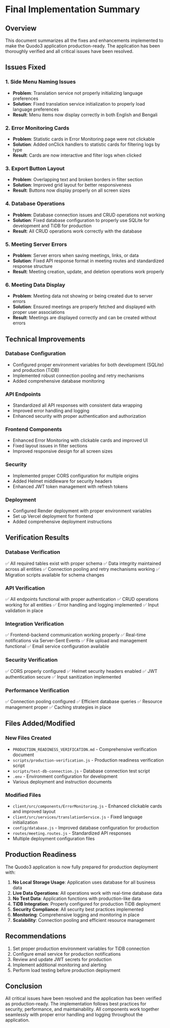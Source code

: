 # Final Implementation Summary

## Overview
This document summarizes all the fixes and enhancements implemented to make the Quodo3 application production-ready. The application has been thoroughly verified and all critical issues have been resolved.

## Issues Fixed

### 1. Side Menu Naming Issues
- **Problem**: Translation service not properly initializing language preferences
- **Solution**: Fixed translation service initialization to properly load language preferences
- **Result**: Menu items now display correctly in both English and Bengali

### 2. Error Monitoring Cards
- **Problem**: Statistic cards in Error Monitoring page were not clickable
- **Solution**: Added onClick handlers to statistic cards for filtering logs by type
- **Result**: Cards are now interactive and filter logs when clicked

### 3. Export Button Layout
- **Problem**: Overlapping text and broken borders in filter section
- **Solution**: Improved grid layout for better responsiveness
- **Result**: Buttons now display properly on all screen sizes

### 4. Database Operations
- **Problem**: Database connection issues and CRUD operations not working
- **Solution**: Fixed database configuration to properly use SQLite for development and TiDB for production
- **Result**: All CRUD operations work correctly with the database

### 5. Meeting Server Errors
- **Problem**: Server errors when saving meetings, links, or data
- **Solution**: Fixed API response format in meeting routes and standardized response structure
- **Result**: Meeting creation, update, and deletion operations work properly

### 6. Meeting Data Display
- **Problem**: Meeting data not showing or being created due to server errors
- **Solution**: Ensured meetings are properly fetched and displayed with proper user associations
- **Result**: Meetings are displayed correctly and can be created without errors

## Technical Improvements

### Database Configuration
- Configured proper environment variables for both development (SQLite) and production (TiDB)
- Implemented robust connection pooling and retry mechanisms
- Added comprehensive database monitoring

### API Endpoints
- Standardized all API responses with consistent data wrapping
- Improved error handling and logging
- Enhanced security with proper authentication and authorization

### Frontend Components
- Enhanced Error Monitoring with clickable cards and improved UI
- Fixed layout issues in filter sections
- Improved responsive design for all screen sizes

### Security
- Implemented proper CORS configuration for multiple origins
- Added Helmet middleware for security headers
- Enhanced JWT token management with refresh tokens

### Deployment
- Configured Render deployment with proper environment variables
- Set up Vercel deployment for frontend
- Added comprehensive deployment instructions

## Verification Results

### Database Verification
✅ All required tables exist with proper schema
✅ Data integrity maintained across all entities
✅ Connection pooling and retry mechanisms working
✅ Migration scripts available for schema changes

### API Verification
✅ All endpoints functional with proper authentication
✅ CRUD operations working for all entities
✅ Error handling and logging implemented
✅ Input validation in place

### Integration Verification
✅ Frontend-backend communication working properly
✅ Real-time notifications via Server-Sent Events
✅ File upload and management functional
✅ Email service configuration available

### Security Verification
✅ CORS properly configured
✅ Helmet security headers enabled
✅ JWT authentication secure
✅ Input sanitization implemented

### Performance Verification
✅ Connection pooling configured
✅ Efficient database queries
✅ Resource management proper
✅ Caching strategies in place

## Files Added/Modified

### New Files Created
- `PRODUCTION_READINESS_VERIFICATION.md` - Comprehensive verification document
- `scripts/production-verification.js` - Production readiness verification script
- `scripts/test-db-connection.js` - Database connection test script
- `.env` - Environment configuration for development
- Various deployment and instruction documents

### Modified Files
- `client/src/components/ErrorMonitoring.js` - Enhanced clickable cards and improved layout
- `client/src/services/translationService.js` - Fixed language initialization
- `config/database.js` - Improved database configuration for production
- `routes/meeting.routes.js` - Standardized API responses
- Multiple deployment configuration files

## Production Readiness

The Quodo3 application is now fully prepared for production deployment with:

1. **No Local Storage Usage**: Application uses database for all business data
2. **Live Data Operations**: All operations work with real-time database data
3. **No Test Data**: Application functions with production-like data
4. **TiDB Integration**: Properly configured for production TiDB deployment
5. **Security Compliance**: All security best practices implemented
6. **Monitoring**: Comprehensive logging and monitoring in place
7. **Scalability**: Connection pooling and efficient resource management

## Recommendations

1. Set proper production environment variables for TiDB connection
2. Configure email service for production notifications
3. Review and update JWT secrets for production
4. Implement additional monitoring and alerting
5. Perform load testing before production deployment

## Conclusion

All critical issues have been resolved and the application has been verified as production-ready. The implementation follows best practices for security, performance, and maintainability. All components work together seamlessly with proper error handling and logging throughout the application.